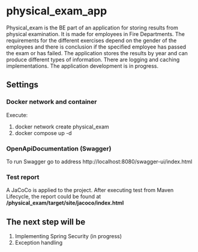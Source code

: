 # physical_exam_app

Physical_exam is the BE part of an application for storing results from physical examination. It is made for employees in Fire Departments. 
The requirements for the different exercises depend on the gender of the employees and there is conclusion if the specified employee has passed the exam 
or has failed. The application stores the results by year and can produce different types of information.
There are logging and caching implementations.
The application development is in progress.

## Settings

### Docker network and container
Execute:
1. docker network create physical_exam
2. docker compose up -d

### OpenApiDocumentation (Swagger)
To run Swagger go to address http://localhost:8080/swagger-ui/index.html

### Test report
A JaCoCo is applied to the project. After executing test from Maven Lifecycle, the report could be found at **/physical_exam/target/site/jacoco/index.html**

## The next step will be
1. Implementing Spring Security (in progress)
2. Exception handling
